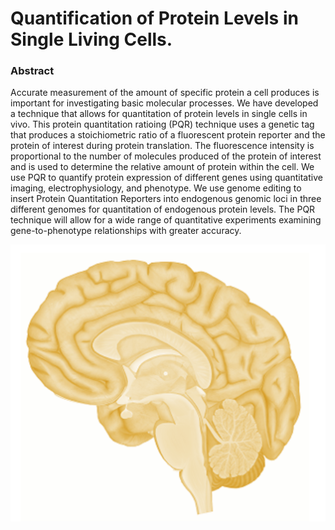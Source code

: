 <!-- TITLE: Quantification Of Protein Levels In Single Living Cells -->
<!-- SUBTITLE: A quick summary of Quantification Of Protein Levels In Single Living Cells -->

# Quantification of Protein Levels in Single Living Cells.
### Abstract
Accurate measurement of the amount of specific protein a cell produces is important for investigating basic molecular processes. We have developed a technique that allows for quantitation of protein levels in single cells in vivo. This protein quantitation ratioing (PQR) technique uses a genetic tag that produces a stoichiometric ratio of a fluorescent protein reporter and the protein of interest during protein translation. The fluorescence intensity is proportional to the number of molecules produced of the protein of interest and is used to determine the relative amount of protein within the cell. We use PQR to quantify protein expression of different genes using quantitative imaging, electrophysiology, and phenotype. We use genome editing to insert Protein Quantitation Reporters into endogenous genomic loci in three different genomes for quantitation of endogenous protein levels. The PQR technique will allow for a wide range of quantitative experiments examining gene-to-phenotype relationships with greater accuracy.

![Brain](/uploads/brain.png "Brain")

